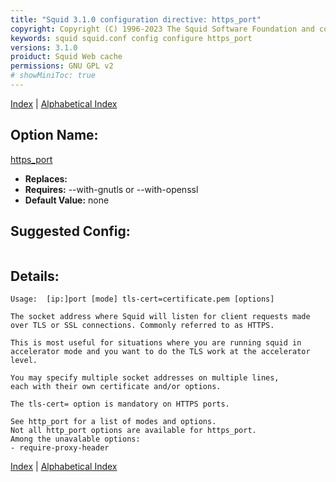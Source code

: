 ```yaml
---
title: "Squid 3.1.0 configuration directive: https_port"
copyright: Copyright (C) 1996-2023 The Squid Software Foundation and contributors
keywords: squid squid.conf config configure https_port
versions: 3.1.0
proiduct: Squid Web cache
permissions: GNU GPL v2
# showMiniToc: true
---
```

[Index](index#toc_https_port) | [Alphabetical Index](index_all#toc_https_port)

## Option Name:
[https_port](#https_port)
 * **Replaces:** 
 * **Requires:** --with-gnutls or --with-openssl
 * **Default Value:** none


## Suggested Config:
```plaintext

```

## Details:

	Usage:  [ip:]port [mode] tls-cert=certificate.pem [options]

	The socket address where Squid will listen for client requests made
	over TLS or SSL connections. Commonly referred to as HTTPS.

	This is most useful for situations where you are running squid in
	accelerator mode and you want to do the TLS work at the accelerator
	level.

	You may specify multiple socket addresses on multiple lines,
	each with their own certificate and/or options.

	The tls-cert= option is mandatory on HTTPS ports.

	See http_port for a list of modes and options.
	Not all http_port options are available for https_port.
	Among the unavalable options:
	- require-proxy-header



[Index](index#toc_https_port) | [Alphabetical Index](index_all#toc_https_port)

